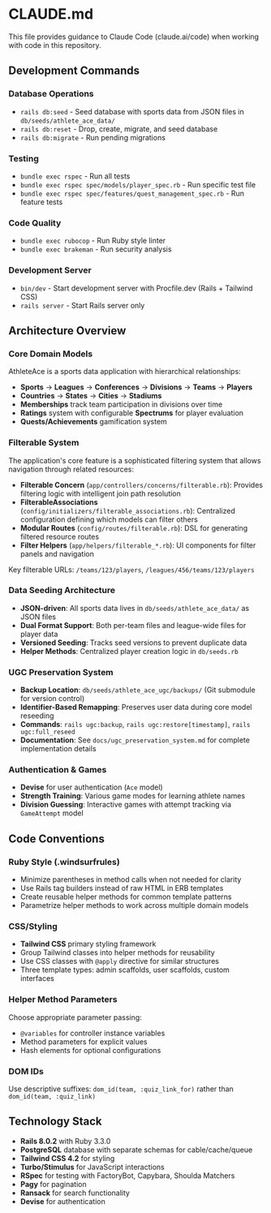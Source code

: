 # CLAUDE.md

This file provides guidance to Claude Code (claude.ai/code) when working with code in this repository.

## Development Commands

### Database Operations
- `rails db:seed` - Seed database with sports data from JSON files in `db/seeds/athlete_ace_data/`
- `rails db:reset` - Drop, create, migrate, and seed database
- `rails db:migrate` - Run pending migrations

### Testing
- `bundle exec rspec` - Run all tests
- `bundle exec rspec spec/models/player_spec.rb` - Run specific test file
- `bundle exec rspec spec/features/quest_management_spec.rb` - Run feature tests

### Code Quality
- `bundle exec rubocop` - Run Ruby style linter
- `bundle exec brakeman` - Run security analysis

### Development Server
- `bin/dev` - Start development server with Procfile.dev (Rails + Tailwind CSS)
- `rails server` - Start Rails server only

## Architecture Overview

### Core Domain Models
AthleteAce is a sports data application with hierarchical relationships:
- **Sports** → **Leagues** → **Conferences** → **Divisions** → **Teams** → **Players**
- **Countries** → **States** → **Cities** → **Stadiums**
- **Memberships** track team participation in divisions over time
- **Ratings** system with configurable **Spectrums** for player evaluation
- **Quests/Achievements** gamification system

### Filterable System
The application's core feature is a sophisticated filtering system that allows navigation through related resources:

- **Filterable Concern** (`app/controllers/concerns/filterable.rb`): Provides filtering logic with intelligent join path resolution
- **FilterableAssociations** (`config/initializers/filterable_associations.rb`): Centralized configuration defining which models can filter others
- **Modular Routes** (`config/routes/filterable.rb`): DSL for generating filtered resource routes
- **Filter Helpers** (`app/helpers/filterable_*.rb`): UI components for filter panels and navigation

Key filterable URLs: `/teams/123/players`, `/leagues/456/teams/123/players`

### Data Seeding Architecture
- **JSON-driven**: All sports data lives in `db/seeds/athlete_ace_data/` as JSON files
- **Dual Format Support**: Both per-team files and league-wide files for player data
- **Versioned Seeding**: Tracks seed versions to prevent duplicate data
- **Helper Methods**: Centralized player creation logic in `db/seeds.rb`

### UGC Preservation System
- **Backup Location**: `db/seeds/athlete_ace_ugc/backups/` (Git submodule for version control)
- **Identifier-Based Remapping**: Preserves user data during core model reseeding
- **Commands**: `rails ugc:backup`, `rails ugc:restore[timestamp]`, `rails ugc:full_reseed`
- **Documentation**: See `docs/ugc_preservation_system.md` for complete implementation details

### Authentication & Games
- **Devise** for user authentication (`Ace` model)
- **Strength Training**: Various game modes for learning athlete names
- **Division Guessing**: Interactive games with attempt tracking via `GameAttempt` model

## Code Conventions

### Ruby Style (.windsurfrules)
- Minimize parentheses in method calls when not needed for clarity
- Use Rails tag builders instead of raw HTML in ERB templates
- Create reusable helper methods for common template patterns
- Parametrize helper methods to work across multiple domain models

### CSS/Styling
- **Tailwind CSS** primary styling framework
- Group Tailwind classes into helper methods for reusability
- Use CSS classes with `@apply` directive for similar structures
- Three template types: admin scaffolds, user scaffolds, custom interfaces

### Helper Method Parameters
Choose appropriate parameter passing:
- `@variables` for controller instance variables
- Method parameters for explicit values
- Hash elements for optional configurations

### DOM IDs
Use descriptive suffixes: `dom_id(team, :quiz_link_for)` rather than `dom_id(team, :quiz_link)`

## Technology Stack
- **Rails 8.0.2** with Ruby 3.3.0
- **PostgreSQL** database with separate schemas for cable/cache/queue
- **Tailwind CSS 4.2** for styling
- **Turbo/Stimulus** for JavaScript interactions
- **RSpec** for testing with FactoryBot, Capybara, Shoulda Matchers
- **Pagy** for pagination
- **Ransack** for search functionality
- **Devise** for authentication